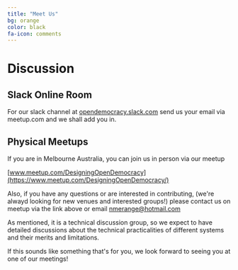 ```yaml
---
title: "Meet Us"
bg: orange
color: black
fa-icon: comments
---
```


# Discussion

## Slack Online Room

For our slack channel at [opendemocracy.slack.com](https://opendemocracy.slack.com/)
send us your email via meetup.com and we shall add you in.

## Physical Meetups

If you are in Melbourne Australia, you can join us in person via our meetup

[www.meetup.com/DesigningOpenDemocracy](https://www.meetup.com/DesigningOpenDemocracy/)

Also, if you have any questions or are interested in contributing, (we're alwayd looking for new venues and interested groups!) please contact us on meetup via the link above or email nmerange@hotmail.com

As mentioned, it is a technical discussion group, so we expect to have detailed discussions about the technical practicalities of different systems and their merits and limitations.

If this sounds like something that's for you, we look forward to seeing you at one of our meetings!
